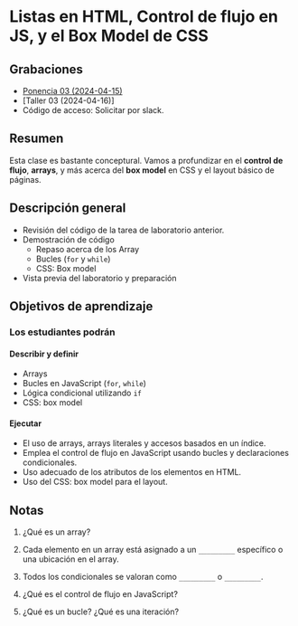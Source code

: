# Listas en HTML, Control de flujo en JS, y el Box Model de CSS

## Grabaciones
- [Ponencia 03 (2024-04-15)](https://us06web.zoom.us/rec/share/8lfbdBSnuoDnegqhKPGU3PzYh775uzWUmcL-f3iOPhCjpimn4KpqhElObl6PMWXq.BjFEOBDcTtLbyRLy)
- [Taller 03 (2024-04-16)]
- Código de acceso: Solicitar por slack.

## Resumen

Esta clase es bastante conceptural. Vamos a profundizar en el **control de flujo**, **arrays**, y más acerca del **box model** en CSS y el layout básico de páginas.

## Descripción general

- Revisión del código de la tarea de laboratorio anterior.
- Demostración de código
  - Repaso acerca de los Array
  - Bucles (`for` y `while`)
  - CSS: Box model 
- Vista previa del laboratorio y preparación

## Objetivos de aprendizaje

### Los estudiantes podrán

#### Describir y definir

- Arrays
- Bucles en JavaScript (`for`, `while`)
- Lógica condicional utilizando `if`
- CSS: box model

#### Ejecutar

- El uso de arrays, arrays literales y accesos basados en un índice.
- Emplea el control de flujo en JavaScript usando bucles y declaraciones condicionales.
- Uso adecuado de los atributos de los elementos en HTML.
- Uso del CSS: box model para el layout.

## Notas

1. ¿Qué es un array?

1. Cada elemento en un array está asignado a un `_________` específico o una ubicación en el array.

1. Todos los condicionales se valoran como `_________` o `_________`.

1. ¿Qué es el control de flujo en JavaScript?

1. ¿Qué es un bucle? ¿Qué es una iteración?

